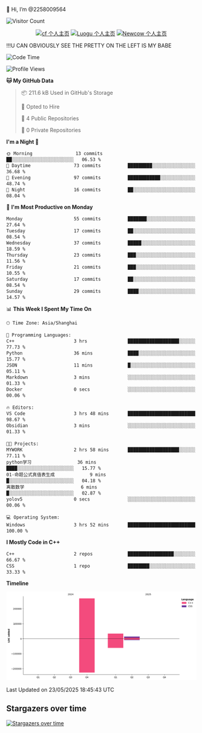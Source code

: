  👋 Hi, I’m @2258009564

![Visitor Count](https://profile-counter.glitch.me/{2258009564}/count.svg)

<!---
2258009564/2258009564 is a ✨ special ✨ repository because its `README.md` (this file) appears on your GitHub profile.
You can click the Preview link to take a look at your changes.
--->

<div align="center">

[![cf 个人主页](https://img.shields.io/badge/codeforces-alisa22580-yellow)](https://codeforces.com/profile/alisa22580)
[![Luogu 个人主页](https://img.shields.io/badge/Luogu-alisa_kujou-blue)](https://www.luogu.com.cn/user/1440708)
[![Newcow 个人主页](https://img.shields.io/badge/nowcoder-lzy-blue)](https://ac.nowcoder.com/acm/contest/profile/51334038)

</div>

!!!U CAN OBVIOUSLY SEE THE PRETTY ON THE LEFT IS MY BABE



<!--START_SECTION:waka-->
![Code Time](http://img.shields.io/badge/Code%20Time-276%20hrs%2050%20mins-blue)

![Profile Views](http://img.shields.io/badge/Profile%20Views-3-blue)

**🐱 My GitHub Data** 

> 📦 211.6 kB Used in GitHub's Storage 
 > 
> 💼 Opted to Hire
 > 
> 📜 4 Public Repositories 
 > 
> 🔑 0 Private Repositories 
 > 
**I'm a Night 🦉** 

```text
🌞 Morning                13 commits          ██░░░░░░░░░░░░░░░░░░░░░░░   06.53 % 
🌆 Daytime                73 commits          █████████░░░░░░░░░░░░░░░░   36.68 % 
🌃 Evening                97 commits          ████████████░░░░░░░░░░░░░   48.74 % 
🌙 Night                  16 commits          ██░░░░░░░░░░░░░░░░░░░░░░░   08.04 % 
```
📅 **I'm Most Productive on Monday** 

```text
Monday                   55 commits          ███████░░░░░░░░░░░░░░░░░░   27.64 % 
Tuesday                  17 commits          ██░░░░░░░░░░░░░░░░░░░░░░░   08.54 % 
Wednesday                37 commits          █████░░░░░░░░░░░░░░░░░░░░   18.59 % 
Thursday                 23 commits          ███░░░░░░░░░░░░░░░░░░░░░░   11.56 % 
Friday                   21 commits          ███░░░░░░░░░░░░░░░░░░░░░░   10.55 % 
Saturday                 17 commits          ██░░░░░░░░░░░░░░░░░░░░░░░   08.54 % 
Sunday                   29 commits          ████░░░░░░░░░░░░░░░░░░░░░   14.57 % 
```


📊 **This Week I Spent My Time On** 

```text
🕑︎ Time Zone: Asia/Shanghai

💬 Programming Languages: 
C++                      3 hrs               ███████████████████░░░░░░   77.73 % 
Python                   36 mins             ████░░░░░░░░░░░░░░░░░░░░░   15.77 % 
JSON                     11 mins             █░░░░░░░░░░░░░░░░░░░░░░░░   05.11 % 
Markdown                 3 mins              ░░░░░░░░░░░░░░░░░░░░░░░░░   01.33 % 
Docker                   0 secs              ░░░░░░░░░░░░░░░░░░░░░░░░░   00.06 % 

🔥 Editors: 
VS Code                  3 hrs 48 mins       █████████████████████████   98.67 % 
Obsidian                 3 mins              ░░░░░░░░░░░░░░░░░░░░░░░░░   01.33 % 

🐱‍💻 Projects: 
MYWORK                   2 hrs 58 mins       ███████████████████░░░░░░   77.11 % 
python学习                 36 mins             ████░░░░░░░░░░░░░░░░░░░░░   15.77 % 
01-命题公式真值表生成             9 mins              █░░░░░░░░░░░░░░░░░░░░░░░░   04.18 % 
离散数学                     6 mins              █░░░░░░░░░░░░░░░░░░░░░░░░   02.87 % 
yolov5                   0 secs              ░░░░░░░░░░░░░░░░░░░░░░░░░   00.06 % 

💻 Operating System: 
Windows                  3 hrs 52 mins       █████████████████████████   100.00 % 
```

**I Mostly Code in C++** 

```text
C++                      2 repos             █████████████████░░░░░░░░   66.67 % 
CSS                      1 repo              ████████░░░░░░░░░░░░░░░░░   33.33 % 
```



**Timeline**

![Lines of Code chart](https://raw.githubusercontent.com/2258009564/2258009564/main/assets/bar_graph.png)


 Last Updated on 23/05/2025 18:45:43 UTC
<!--END_SECTION:waka-->

## Stargazers over time
[![Stargazers over time](https://starchart.cc/2258009564/2258009564.svg?variant=adaptive)](https://starchart.cc/2258009564/2258009564)
